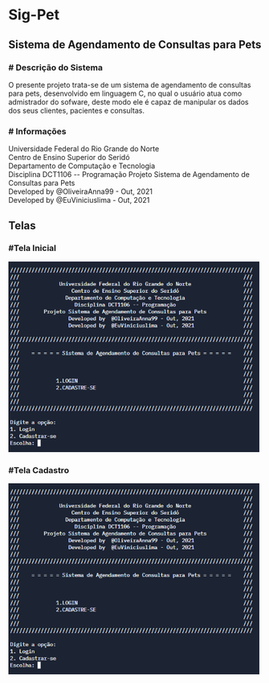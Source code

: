 # Sig-Pet

<h2> Sistema de Agendamento de Consultas para Pets </h2>

<b><h3> # Descrição do Sistema</h3></b>
  O presente projeto trata-se de um sistema de agendamento de consultas para pets, desenvolvido em linguagem C, no qual o usuário atua como admistrador do sofware, deste modo ele é capaz de manipular os dados dos seus clientes, pacientes e consultas.
  
<b><h3> # Informações</h3></b>
   Universidade Federal do Rio Grande do Norte                 
   Centro de Ensino Superior do Seridó                    
   Departamento de Computação e Tecnologia                   
   Disciplina DCT1106 -- Programação
   Projeto Sistema de Agendamento de Consultas para Pets        
   Developed by  @OliveiraAnna99 - Out, 2021                
   Developed by  @EuViniciuslima - Out, 2021                



<b><h2> Telas </h2></b>

<div class ="fileira1Tela">
  <h3> #Tela Inicial </h3>
  <img src="https://github.com/EuViniciuslima/sigpet/blob/main/Tela%20Inicial.PNG" width="500" title="Tela Inicial">
  
  <h3> #Tela Cadastro </h3>
  <img src="https://github.com/EuViniciuslima/sigpet/blob/main/Tela%20Inicial.PNG" width="500" title="Tela Cadastro">
</div>



